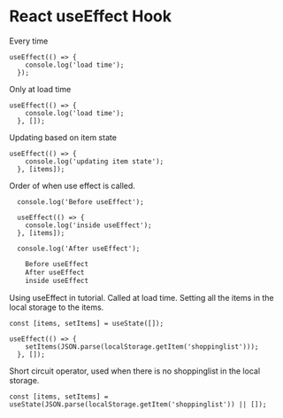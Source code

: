 # React useEffect Hook
Every time
```JSX
useEffect(() => {
    console.log('load time');
  });
```
Only at load time
```JSX
useEffect(() => {
    console.log('load time');
  }, []);
```
Updating based on item state
```JSX
useEffect(() => {
    console.log('updating item state');
  }, [items]);
```
Order of when use effect is called.
```JSX
  console.log('Before useEffect');

  useEffect(() => {
    console.log('inside useEffect');
  }, [items]);

  console.log('After useEffect');
```
```txt
    Before useEffect
    After useEffect
    inside useEffect
```
Using useEffect in tutorial.
Called at load time. Setting all the items in the local storage to the items.
```JSX
const [items, setItems] = useState([]);

useEffect(() => {
    setItems(JSON.parse(localStorage.getItem('shoppinglist')));
  }, []);
```
Short circuit operator, used when there is no shoppinglist in the local storage.
```JSX
const [items, setItems] = useState(JSON.parse(localStorage.getItem('shoppinglist')) || []);
```